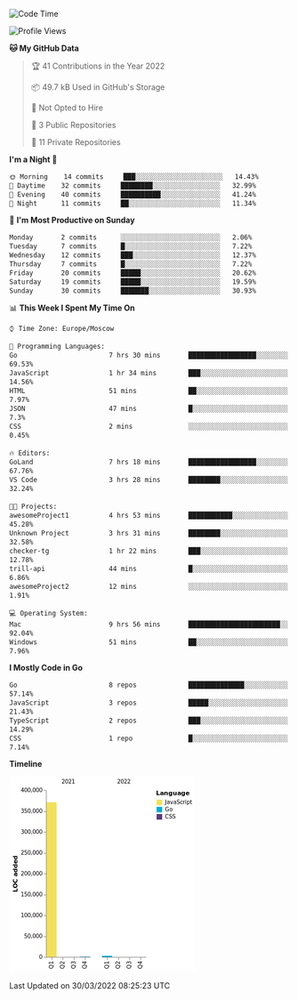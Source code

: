 <!--START_SECTION:waka-->
![Code Time](http://img.shields.io/badge/Code%20Time-230%20hrs%2031%20mins-blue)

![Profile Views](http://img.shields.io/badge/Profile%20Views-0-blue)

**🐱 My GitHub Data** 

> 🏆 41 Contributions in the Year 2022
 > 
> 📦 49.7 kB Used in GitHub's Storage 
 > 
> 🚫 Not Opted to Hire
 > 
> 📜 3 Public Repositories 
 > 
> 🔑 11 Private Repositories  
 > 
**I'm a Night 🦉** 

```text
🌞 Morning    14 commits     ███░░░░░░░░░░░░░░░░░░░░░░   14.43% 
🌆 Daytime    32 commits     ████████░░░░░░░░░░░░░░░░░   32.99% 
🌃 Evening    40 commits     ██████████░░░░░░░░░░░░░░░   41.24% 
🌙 Night      11 commits     ██░░░░░░░░░░░░░░░░░░░░░░░   11.34%

```
📅 **I'm Most Productive on Sunday** 

```text
Monday       2 commits      ░░░░░░░░░░░░░░░░░░░░░░░░░   2.06% 
Tuesday      7 commits      █░░░░░░░░░░░░░░░░░░░░░░░░   7.22% 
Wednesday    12 commits     ███░░░░░░░░░░░░░░░░░░░░░░   12.37% 
Thursday     7 commits      █░░░░░░░░░░░░░░░░░░░░░░░░   7.22% 
Friday       20 commits     █████░░░░░░░░░░░░░░░░░░░░   20.62% 
Saturday     19 commits     █████░░░░░░░░░░░░░░░░░░░░   19.59% 
Sunday       30 commits     ███████░░░░░░░░░░░░░░░░░░   30.93%

```


📊 **This Week I Spent My Time On** 

```text
⌚︎ Time Zone: Europe/Moscow

💬 Programming Languages: 
Go                       7 hrs 30 mins       █████████████████░░░░░░░░   69.53% 
JavaScript               1 hr 34 mins        ███░░░░░░░░░░░░░░░░░░░░░░   14.56% 
HTML                     51 mins             ██░░░░░░░░░░░░░░░░░░░░░░░   7.97% 
JSON                     47 mins             █░░░░░░░░░░░░░░░░░░░░░░░░   7.3% 
CSS                      2 mins              ░░░░░░░░░░░░░░░░░░░░░░░░░   0.45%

🔥 Editors: 
GoLand                   7 hrs 18 mins       █████████████████░░░░░░░░   67.76% 
VS Code                  3 hrs 28 mins       ████████░░░░░░░░░░░░░░░░░   32.24%

🐱‍💻 Projects: 
awesomeProject1          4 hrs 53 mins       ███████████░░░░░░░░░░░░░░   45.28% 
Unknown Project          3 hrs 31 mins       ████████░░░░░░░░░░░░░░░░░   32.58% 
checker-tg               1 hr 22 mins        ███░░░░░░░░░░░░░░░░░░░░░░   12.78% 
trill-api                44 mins             █░░░░░░░░░░░░░░░░░░░░░░░░   6.86% 
awesomeProject2          12 mins             ░░░░░░░░░░░░░░░░░░░░░░░░░   1.91%

💻 Operating System: 
Mac                      9 hrs 56 mins       ███████████████████████░░   92.04% 
Windows                  51 mins             ██░░░░░░░░░░░░░░░░░░░░░░░   7.96%

```

**I Mostly Code in Go** 

```text
Go                       8 repos             ██████████████░░░░░░░░░░░   57.14% 
JavaScript               3 repos             █████░░░░░░░░░░░░░░░░░░░░   21.43% 
TypeScript               2 repos             ███░░░░░░░░░░░░░░░░░░░░░░   14.29% 
CSS                      1 repo              █░░░░░░░░░░░░░░░░░░░░░░░░   7.14%

```


**Timeline**

![Chart not found](https://raw.githubusercontent.com/jeezft/jeezft/main/charts/bar_graph.png) 


 Last Updated on 30/03/2022 08:25:23 UTC
<!--END_SECTION:waka-->
